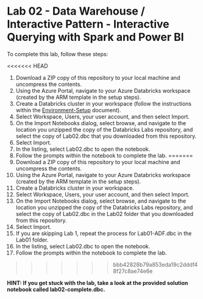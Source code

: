 # Lab 02 - Data Warehouse / Interactive Pattern - Interactive Querying with Spark and Power BI

To complete this lab, follow these steps:

<<<<<<< HEAD
1.  Download a ZIP copy of this repository to your local machine and uncompress the contents.
2.  Using the Azure Portal, navigate to your Azure Databricks workspace (created by the ARM template in the setup steps).
3.  Create a Databricks cluster in your workspace (follow the instructions within the [Environment-Setup](../../Setup/Environment-Setup.md) document).
4.  Select Workspace, Users, your user account, and then select Import.
5.  On the Import Notebooks dialog, select browse, and navigate to the location you unzipped the copy of the Databricks Labs repository, and select the copy of Lab02.dbc that you downloaded from this repository.
6.  Select Import.
7.  In the listing, select Lab02.dbc to open the notebook.
8.  Follow the prompts within the notebook to complete the lab.
=======
1. Download a ZIP copy of this repository to your local machine and uncompress the contents.
2. Using the Azure Portal, navigate to your Azure Databricks workspace (created by the ARM template in the setup steps).
3. Create a Databricks cluster in your workspace.
4. Select Workspace, Users, your user account, and then select Import.
5. On the Import Notebooks dialog, select browse, and navigate to the location you unzipped the copy of the Databricks Labs repository, and select the copy of Lab02.dbc in the Lab02 folder that you downloaded from this repository.
6. Select Import.
7. If you are skipping Lab 1, repeat the process for Lab01-ADF.dbc in the Lab01 folder.
8. In the listing, select Lab02.dbc to open the notebook.
9. Follow the prompts within the notebook to complete the lab.
>>>>>>> bbb42828b79a853eda19c2dddf48f27c8ae74e6e

**HINT: If you get stuck with the lab, take a look at the provided solution notebook called lab02-complete.dbc.**
